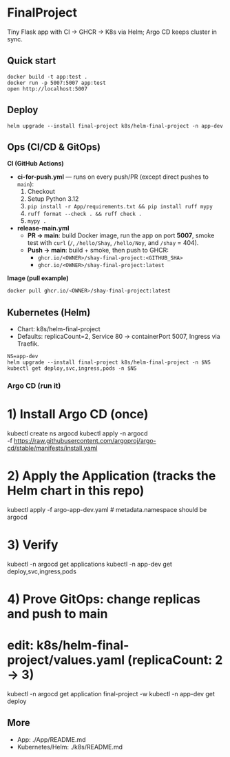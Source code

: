 # FinalProject
Tiny Flask app with CI → GHCR → K8s via Helm; Argo CD keeps cluster in sync.

## Quick start
```
docker build -t app:test .
docker run -p 5007:5007 app:test
open http://localhost:5007
```
## Deploy
```
helm upgrade --install final-project k8s/helm-final-project -n app-dev
```
## Ops (CI/CD & GitOps)

**CI (GitHub Actions)**
- **ci-for-push.yml** — runs on every push/PR (except direct pushes to `main`):
  1. Checkout  
  2. Setup Python 3.12  
  3. `pip install -r App/requirements.txt && pip install ruff mypy`  
  4. `ruff format --check . && ruff check .`  
  5. `mypy .`
- **release-main.yml**
  - **PR → main**: build Docker image, run the app on port **5007**, smoke test with `curl` (`/`, `/hello/Shay`, `/hello/Noy`, and `/shay` = 404).
  - **Push → main**: build + smoke, then push to GHCR:
    - `ghcr.io/<OWNER>/shay-final-project:<GITHUB_SHA>`
    - `ghcr.io/<OWNER>/shay-final-project:latest`

**Image (pull example)**
```bash
docker pull ghcr.io/<OWNER>/shay-final-project:latest
```
## Kubernetes (Helm)
- Chart: k8s/helm-final-project
- Defaults: replicaCount=2, Service 80 → containerPort 5007, Ingress via Traefik.
```
NS=app-dev
helm upgrade --install final-project k8s/helm-final-project -n $NS
kubectl get deploy,svc,ingress,pods -n $NS
```
### Argo CD (run it)

# 1) Install Argo CD (once)
kubectl create ns argocd
kubectl apply -n argocd \
  -f https://raw.githubusercontent.com/argoproj/argo-cd/stable/manifests/install.yaml

# 2) Apply the Application (tracks the Helm chart in this repo)
kubectl apply -f argo-app-dev.yaml          # metadata.namespace should be argocd

# 3) Verify
kubectl -n argocd get applications
kubectl -n app-dev get deploy,svc,ingress,pods

# 4) Prove GitOps: change replicas and push to main
#   edit: k8s/helm-final-project/values.yaml  (replicaCount: 2 -> 3)
kubectl -n argocd get application final-project -w
kubectl -n app-dev get deploy

## More
- App: ./App/README.md
- Kubernetes/Helm: ./k8s/README.md